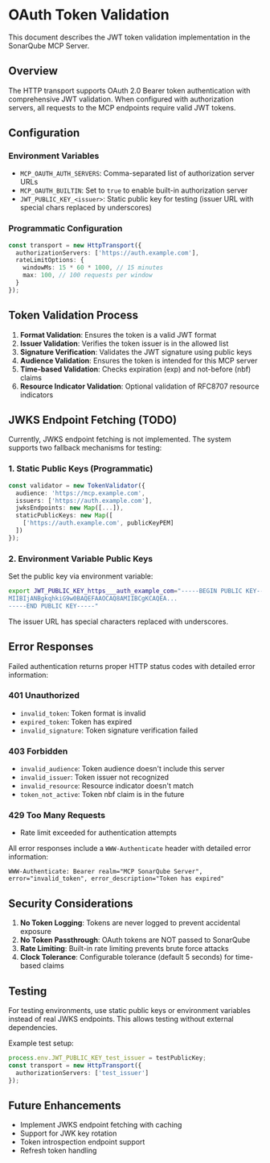 # OAuth Token Validation

This document describes the JWT token validation implementation in the SonarQube MCP Server.

## Overview

The HTTP transport supports OAuth 2.0 Bearer token authentication with comprehensive JWT validation. When configured with authorization servers, all requests to the MCP endpoints require valid JWT tokens.

## Configuration

### Environment Variables

- `MCP_OAUTH_AUTH_SERVERS`: Comma-separated list of authorization server URLs
- `MCP_OAUTH_BUILTIN`: Set to `true` to enable built-in authorization server
- `JWT_PUBLIC_KEY_<issuer>`: Static public key for testing (issuer URL with special chars replaced by underscores)

### Programmatic Configuration

```typescript
const transport = new HttpTransport({
  authorizationServers: ['https://auth.example.com'],
  rateLimitOptions: {
    windowMs: 15 * 60 * 1000, // 15 minutes
    max: 100, // 100 requests per window
  }
});
```

## Token Validation Process

1. **Format Validation**: Ensures the token is a valid JWT format
2. **Issuer Validation**: Verifies the token issuer is in the allowed list
3. **Signature Verification**: Validates the JWT signature using public keys
4. **Audience Validation**: Ensures the token is intended for this MCP server
5. **Time-based Validation**: Checks expiration (exp) and not-before (nbf) claims
6. **Resource Indicator Validation**: Optional validation of RFC8707 resource indicators

## JWKS Endpoint Fetching (TODO)

Currently, JWKS endpoint fetching is not implemented. The system supports two fallback mechanisms for testing:

### 1. Static Public Keys (Programmatic)

```typescript
const validator = new TokenValidator({
  audience: 'https://mcp.example.com',
  issuers: ['https://auth.example.com'],
  jwksEndpoints: new Map([...]),
  staticPublicKeys: new Map([
    ['https://auth.example.com', publicKeyPEM]
  ])
});
```

### 2. Environment Variable Public Keys

Set the public key via environment variable:
```bash
export JWT_PUBLIC_KEY_https___auth_example_com="-----BEGIN PUBLIC KEY-----
MIIBIjANBgkqhkiG9w0BAQEFAAOCAQ8AMIIBCgKCAQEA...
-----END PUBLIC KEY-----"
```

The issuer URL has special characters replaced with underscores.

## Error Responses

Failed authentication returns proper HTTP status codes with detailed error information:

### 401 Unauthorized
- `invalid_token`: Token format is invalid
- `expired_token`: Token has expired
- `invalid_signature`: Token signature verification failed

### 403 Forbidden
- `invalid_audience`: Token audience doesn't include this server
- `invalid_issuer`: Token issuer not recognized
- `invalid_resource`: Resource indicator doesn't match
- `token_not_active`: Token nbf claim is in the future

### 429 Too Many Requests
- Rate limit exceeded for authentication attempts

All error responses include a `WWW-Authenticate` header with detailed error information:
```
WWW-Authenticate: Bearer realm="MCP SonarQube Server", error="invalid_token", error_description="Token has expired"
```

## Security Considerations

1. **No Token Logging**: Tokens are never logged to prevent accidental exposure
2. **No Token Passthrough**: OAuth tokens are NOT passed to SonarQube
3. **Rate Limiting**: Built-in rate limiting prevents brute force attacks
4. **Clock Tolerance**: Configurable tolerance (default 5 seconds) for time-based claims

## Testing

For testing environments, use static public keys or environment variables instead of real JWKS endpoints. This allows testing without external dependencies.

Example test setup:
```typescript
process.env.JWT_PUBLIC_KEY_test_issuer = testPublicKey;
const transport = new HttpTransport({
  authorizationServers: ['test_issuer']
});
```

## Future Enhancements

- Implement JWKS endpoint fetching with caching
- Support for JWK key rotation
- Token introspection endpoint support
- Refresh token handling